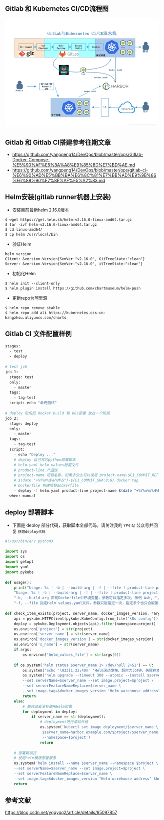 ## Gitlab 和 Kubernetes CI/CD流程图
![](/img/gitlab-k8s.png)

## Gitlab 和 Gitlab CI搭建参考往期文章
- https://github.com/yangpeng14/DevOps/blob/master/ops/Gitlab-Docker-Compose-%E5%90%AF%E5%8A%A8%E9%85%8D%E7%BD%AE.md
- https://github.com/yangpeng14/DevOps/blob/master/ops/gitlab-ci-%E6%90%AD%E5%BB%BA%E6%8C%81%E7%BB%AD%E9%9B%86%E6%88%90%E7%8E%AF%E5%A2%83.md

## Helm安装(gitlab runner机器上安装)
- 安装目前最新helm 2.16.0版本
```
$ wget https://get.helm.sh/helm-v2.16.0-linux-amd64.tar.gz
$ tar -zvf helm-v2.16.0-linux-amd64.tar.gz
$ cd linux-amd64/
$ cp helm /usr/local/bin
```

- 验证Helm
```
helm version
Client: &version.Version{SemVer:"v2.16.0", GitTreeState:"clean"}
Server: &version.Version{SemVer:"v2.16.0", itTreeState:"clean"}
```

- 初始化Helm
```
$ helm init --client-only
$ helm plugin install https://github.com/chartmuseum/helm-push
```

- 更新repo为阿里源
```
$ helm repo remove stable
$ helm repo add ali https://kubernetes.oss-cn-hangzhou.aliyuncs.com/charts
```

## Gitlab CI 文件配置样例
```bash
stages:
  - test
  - deploy

# test job
job 1:
  stage: test
  only: 
    - master
  tags:
    - tag-test
  script: echo "单元测试"

# deploy 阶段把 docker build 和 k8s部署 放在一个阶段
job 2:
  stage: deploy
  only: 
    - master
  tags:
    - tag-test
  script:
    - echo "Deploy ..."
    # deploy 自己写的python部署脚本
    # helm.yaml helm values配置文件
    # product-line 产品线
    # project-name 项目名称，如果多分支可以使用 project-name-$CI_COMMIT_REF_NAME
    # $(date "+%Y%m%d%H%M%S")-${CI_COMMIT_SHA:0:6} docker tag
    # Dockerfile 构建项目dockerfile
    - deploy -f helm.yaml product-line project-name $(date "+%Y%m%d%H%M%S")-${CI_COMMIT_SHA:0:6} Dockerfile 
  when: manual
```

## deploy 部署脚本
- 下面是 deploy 部分代码，获取脚本全部代码，请关注我的 `YP小站` 公众号并回复 `获取deploy代码`

```python
#!/usr/bin/env python3

import sys
import os
import getopt
import yaml
import pykube

def usage():
    print("Usage: %s [ -b | --build-arg | -f | --file ] product-line project-name docker_images_version dockerfile_name --no-cache" % sys.argv[0], "\n", "or",
    "Usage: %s [ -b | --build-arg | -f | --file ] product-line project-name docker_images_version dockerfile_name" % sys.argv[0], "\n\n",
    "-b, --build-arg 声明Dockerfile中环境变量，参数可以指定多次，示例 A=b, ", "\n",
    "-f, --file 指定Helm values.yaml文件，参数只能指定一次，指定多个也只会取第一个值")

def check_item_exists(project, server_name, docker_images_version, *args):
    api = pykube.HTTPClient(pykube.KubeConfig.from_file("k8s config"))
    deploy = pykube.Deployment.objects(api).filter(namespace=project)
    os.environ['project'] = str(project)
    os.environ['server_name'] = str(server_name)
    os.environ['docker_images_version'] = str(docker_images_version)
    os.environ['s_name'] = str(server_name)
    if args:
        os.environ['helm_values_file'] = str(args[0])

    if os.system('helm status $server_name 1> /dev/null 2>&1') == 0:
        os.system("echo '\033[1;32;40m' 'Helm滚动发布、超时为5分钟、失败在本次基础上自动回滚上一个版本。' '\033[0m \n'")
        os.system('helm upgrade --timeout 300 --atomic --install $server_name --namespace $project \
        --set serverName=$server_name --set image.project=$project \
        --set serverFeatureNameReplace=$server_name \
        --set image.tag=$docker_images_version "Helm warehouse address" $helm_values_file')
        return
    else:
        # 兼容过去没有使用Helm部署
        for deployment in deploy:
            if server_name == str(deployment):
                # deployment进行滚动升级
                os.system('kubectl set image deployment/$server_name \
                 $server_name=harbor.example.com/$project/$server_name:$docker_images_version \
                 --namespace=$project')
                return

    # 部署新项目
    # 使用helm模板部署服务
    os.system('helm install --name $server_name --namespace $project \
    --set serverName=$server_name --set image.project=$project \
    --set serverFeatureNameReplace=$server_name \
    --set image.tag=$docker_images_version "Helm warehouse address" $helm_values_file')
    return
```

## 参考文献
https://blog.csdn.net/ygqygq2/article/details/85097857
